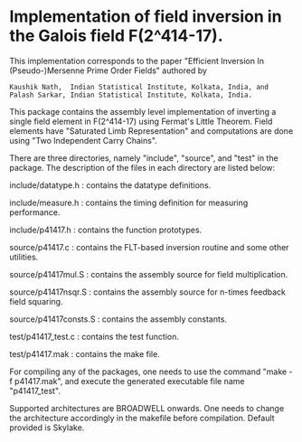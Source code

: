 # Implementation of field inversion in the Galois field F(2^414-17).

This implementation corresponds to the paper "Efficient Inversion In (Pseudo-)Mersenne Prime Order Fields" 
authored by

    Kaushik Nath,  Indian Statistical Institute, Kolkata, India, and   
    Palash Sarkar, Indian Statistical Institute, Kolkata, India.

This package contains the assembly level implementation of inverting a single field element in F(2^414-17) 
using Fermat's Little Theorem. Field elements have "Saturated Limb Representation" and computations are 
done using "Two Independent Carry Chains".

There are three directories, namely "include", "source", and "test" in the package. The description of the 
files in each directory are listed below:

include/datatype.h  	:  contains the datatype definitions.

include/measure.h   	:  contains the timing definition for measuring performance.

include/p41417.h    	:  contains the function prototypes.

source/p41417.c		:  contains the FLT-based inversion routine and some other utilities.

source/p41417mul.S	:  contains the assembly source for field multiplication.

source/p41417nsqr.S	:  contains the assembly source for n-times feedback field squaring.

source/p41417consts.S	:  contains the assembly constants.

test/p41417_test.c	:  contains the test function.

test/p41417.mak		:  contains the make file.
    
For compiling any of the packages, one needs to use the command "make -f p41417.mak", and execute the generated 
executable file name "p41417_test".

Supported architectures are BROADWELL onwards. 
One needs to change the architecture accordingly in the makefile before compilation. Default provided is Skylake.
